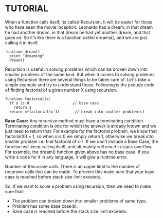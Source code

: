 # TUTORIAL

When a function calls itself, its called Recursion. It will be easier for those who have seen the movie Inception. Leonardo had a dream, in that dream he had another dream, in that dream he had yet another dream, and that goes on. So it's like there is a function called dreams(), and we are just calling it in itself.

    function dream()
      print "Dreaming"
      dream()

Recursion is useful in solving problems which can be broken down into smaller problems of the same kind. But when it comes to solving problems using Recursion there are several things to be taken care of. Let's take a simple example and try to understand those. Following is the pseudo code of finding factorial of a given number X using recursion.

    function factorial(x)
      if x is 0                    // base case
        return 1
      return x*factorial(x-1)       // break into smaller problem(s)

**Base Case:** Any recursive method must have a terminating condition. Terminating condition is one for which the answer is already known and we just need to return that. For example for the factorial problem, we know that factorial(0) = 1, so when x is 0 we simply return 1, otherwise we break into smaller problem i.e. find factorial of x-1. If we don't include a Base Case, the function will keep calling itself, and ultimately will result in stack overflow. For example, the dream() function given above has no base case. If you write a code for it in any language, it will give a runtime error.

Number of Recursive calls: There is an upper limit to the number of recursive calls that can be made. To prevent this make sure that your base case is reached before stack size limit exceeds.

So, if we want to solve a problem using recursion, then we need to make sure that:

- The problem can broken down into smaller problems of same type.
- Problem has some base case(s).
- Base case is reached before the stack size limit exceeds.

